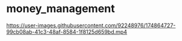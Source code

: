 # money_management


https://user-images.githubusercontent.com/92248976/174864727-99cb08ab-41c3-48af-8584-1f8125d659bd.mp4

